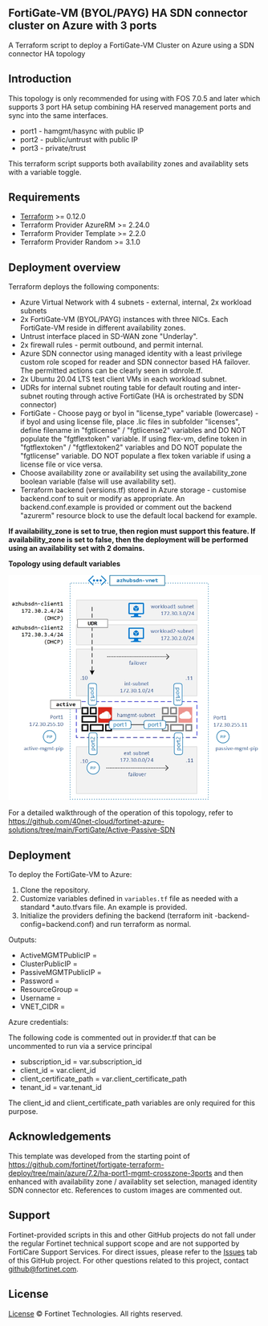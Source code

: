 ## FortiGate-VM (BYOL/PAYG) HA SDN connector cluster on Azure with 3 ports

A Terraform script to deploy a FortiGate-VM Cluster on Azure using a SDN connector HA topology

## Introduction
This topology is only recommended for using with FOS 7.0.5 and later which supports 3 port HA setup combining HA reserved management ports and sync into the same interfaces.
* port1 - hamgmt/hasync with public IP
* port2 - public/untrust with public IP
* port3 - private/trust

This terraform script supports both availability zones and availablity sets with a variable toggle.

## Requirements

* [Terraform](https://learn.hashicorp.com/terraform/getting-started/install.html) >= 0.12.0
* Terraform Provider AzureRM >= 2.24.0
* Terraform Provider Template >= 2.2.0
* Terraform Provider Random >= 3.1.0

## Deployment overview
Terraform deploys the following components:

* Azure Virtual Network with 4 subnets - external, internal, 2x workload subnets
* 2x FortiGate-VM (BYOL/PAYG) instances with three NICs.  Each FortiGate-VM reside in different availability zones.
* Untrust interface placed in SD-WAN zone "Underlay".
* 2x firewall rules - permit outbound, and permit internal.
* Azure SDN connector using managed identity with a least privilege custom role scoped for reader and SDN connector based HA failover. The permitted actions can be clearly seen in sdnrole.tf.
* 2x Ubuntu 20.04 LTS test client VMs in each workload subnet.
* UDRs for internal subnet routing table for default routing and inter-subnet routing through active FortiGate (HA is orchestrated by SDN connector)
* FortiGate - Choose payg or byol in "license_type" variable (lowercase) - if byol and using license file, place .lic files in subfolder "licenses", define filename in "fgtlicense" / "fgtlicense2" variables and DO NOT populate the "fgtflextoken" variable. If using flex-vm, define token in "fgtflextoken" / "fgtflextoken2" variables and DO NOT populate the "fgtlicense" variable. DO NOT populate a flex token variable if using a license file or vice versa.
* Choose availability zone or availability set using the availability_zone boolean variable (false will use availability set).
* Terraform backend (versions.tf) stored in Azure storage - customise backend.conf to suit or modify as appropriate. An backend.conf.example is provided  or comment out the backend "azurerm" resource block to use the default local backend for example.

**If availability_zone is set to true, then region must support this feature. If availability_zone is set to false, then the deployment will be performed using an availability set with 2 domains.**

**Topology using default variables**

![img](https://github.com/wintermute000/azure-fgt-sdn-ha-crosszone-3port/blob/main/azure-fgt-sdn-ha-crosszone-3port.jpg)

For a detailed walkthrough of the operation of this topology, refer to https://github.com/40net-cloud/fortinet-azure-solutions/tree/main/FortiGate/Active-Passive-SDN

## Deployment

To deploy the FortiGate-VM to Azure:
1. Clone the repository.
2. Customize variables defined in `variables.tf` file as needed with a standard *.auto.tfvars file. An example is provided.
3. Initialize the providers defining the backend (terraform init -backend-config=backend.conf) and run terraform as normal.

Outputs:

- ActiveMGMTPublicIP = <Active FGT Management Public IP>
- ClusterPublicIP = <Cluster Public IP>
- PassiveMGMTPublicIP = <Passive FGT Management Public IP>
- Password = <FGT Password>
- ResourceGroup = <Resource Group>
- Username = <FGT admin>
- VNET_CIDR = <vnet summary route>

Azure credentials:

The following code is commented out in provider.tf that can be uncommented to run via a service principal

- subscription_id = var.subscription_id
- client_id       = var.client_id
- client_certificate_path   = var.client_certificate_path
- tenant_id       = var.tenant_id

The client_id and client_certificate_path variables are only required for this purpose.

## Acknowledgements
This template was developed from the starting point of https://github.com/fortinet/fortigate-terraform-deploy/tree/main/azure/7.2/ha-port1-mgmt-crosszone-3ports and then enhanced with availability zone / availablity set selection, managed identity SDN connector etc.
References to custom images are commented out. 

## Support
Fortinet-provided scripts in this and other GitHub projects do not fall under the regular Fortinet technical support scope and are not supported by FortiCare Support Services.
For direct issues, please refer to the [Issues](https://github.com/fortinet/fortigate-terraform-deploy/issues) tab of this GitHub project.
For other questions related to this project, contact [github@fortinet.com](mailto:github@fortinet.com).

## License
[License](https://github.com/fortinet/fortigate-terraform-deploy/blob/master/LICENSE) © Fortinet Technologies. All rights reserved.
# 
